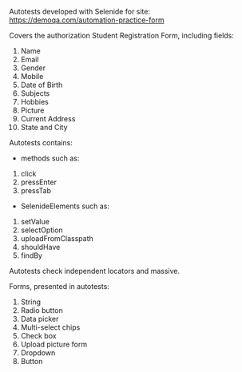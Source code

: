 Autotests developed with Selenide for site: https://demoqa.com/automation-practice-form  

Covers the authorization Student Registration Form, including fields:
1. Name
2. Email
3. Gender
4. Mobile
5. Date of Birth
6. Subjects
7. Hobbies
8. Picture
9. Current Address
10. State and City  

Autotests contains:
* methods such as:
1. click
2. pressEnter
3. pressTab
* SelenideElements such as:
1. setValue
2. selectOption
3. uploadFromClasspath
4. shouldHave
5. findBy

Autotests check independent locators and massive.

Forms, presented in autotests:
1. String
2. Radio button
3. Data picker
4. Multi-select chips
5. Check box
6. Upload picture form
7. Dropdown
8. Button